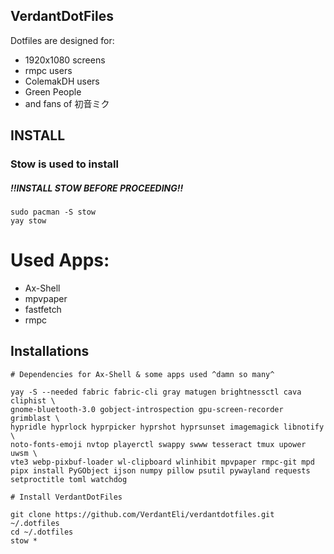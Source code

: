 ## VerdantDotFiles

Dotfiles are designed for:
- 1920x1080 screens
- rmpc users
- ColemakDH users
- Green People
- and fans of 初音ミク

## INSTALL

### Stow is used to install
##### !!INSTALL STOW BEFORE PROCEEDING!!
```
sudo pacman -S stow
yay stow
```

# Used Apps:
- Ax-Shell
- mpvpaper
- fastfetch
- rmpc

## Installations
```
# Dependencies for Ax-Shell & some apps used ^damn so many^

yay -S --needed fabric fabric-cli gray matugen brightnessctl cava cliphist \
gnome-bluetooth-3.0 gobject-introspection gpu-screen-recorder grimblast \
hypridle hyprlock hyprpicker hyprshot hyprsunset imagemagick libnotify \
noto-fonts-emoji nvtop playerctl swappy swww tesseract tmux upower uwsm \
vte3 webp-pixbuf-loader wl-clipboard wlinhibit mpvpaper rmpc-git mpd
pipx install PyGObject ijson numpy pillow psutil pywayland requests setproctitle toml watchdog

# Install VerdantDotFiles

git clone https://github.com/VerdantEli/verdantdotfiles.git ~/.dotfiles
cd ~/.dotfiles
stow *
```
